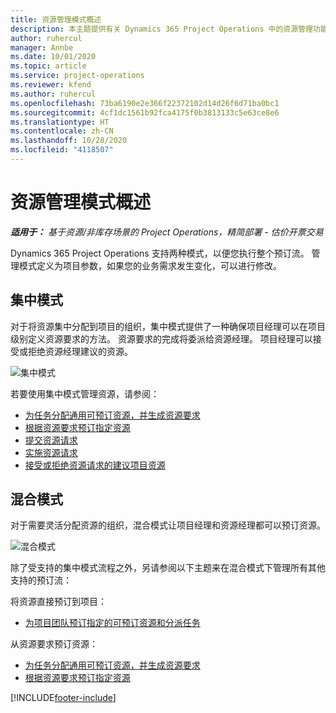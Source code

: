 ```yaml
---
title: 资源管理模式概述
description: 本主题提供有关 Dynamics 365 Project Operations 中的资源管理功能的信息。
author: ruhercul
manager: Annbe
ms.date: 10/01/2020
ms.topic: article
ms.service: project-operations
ms.reviewer: kfend
ms.author: ruhercul
ms.openlocfilehash: 73ba6190e2e366f22372102d14d26f6d71ba0bc1
ms.sourcegitcommit: 4cf1dc1561b92fca4175f0b3813133c5e63ce8e6
ms.translationtype: HT
ms.contentlocale: zh-CN
ms.lasthandoff: 10/28/2020
ms.locfileid: "4118507"
---
```

# <a name="resource-management-modes-overview"></a>资源管理模式概述

_**适用于：** 基于资源/非库存场景的 Project Operations，精简部署 - 估价开票交易_


Dynamics 365 Project Operations 支持两种模式，以便您执行整个预订流。 管理模式定义为项目参数，如果您的业务需求发生变化，可以进行修改。    

## <a name="central-mode"></a>集中模式
对于将资源集中分配到项目的组织，集中模式提供了一种确保项目经理可以在项目级别定义资源要求的方法。 资源要求的完成将委派给资源经理。 项目经理可以接受或拒绝资源经理建议的资源。

![集中模式](./media/resource-management-central.png)

若要使用集中模式管理资源，请参阅：

- [为任务分配通用可预订资源，并生成资源要求](https://docs.microsoft.com/dynamics365/project-service/assign-generic-bookable-resource)
- [根据资源要求预订指定资源](https://docs.microsoft.com/dynamics365/project-service/book-named-resource)
- [提交资源请求](https://docs.microsoft.com/dynamics365/project-service/submit-resource-request)
- [实施资源请求](https://docs.microsoft.com/dynamics365/project-service/resource-management-fulfill-requests)
- [接受或拒绝资源请求的建议项目资源](https://docs.microsoft.com/dynamics365/project-service/accept-reject-proposed-resource)

## <a name="hybrid-mode"></a>混合模式
对于需要灵活分配资源的组织，混合模式让项目经理和资源经理都可以预订资源。

![混合模式](./media/resource-management-hybrid.png)

除了受支持的集中模式流程之外，另请参阅以下主题来在混合模式下管理所有其他支持的预订流：

将资源直接预订到项目：
- [为项目团队预订指定的可预订资源和分派任务](https://docs.microsoft.com/dynamics365/project-service/assign-named-bookable-resource)

从资源要求预订资源：
- [为任务分配通用可预订资源，并生成资源要求](https://docs.microsoft.com/dynamics365/project-service/assign-generic-bookable-resource)
- [根据资源要求预订指定资源](https://docs.microsoft.com/dynamics365/project-service/book-named-resource)


[!INCLUDE[footer-include](../includes/footer-banner.md)]